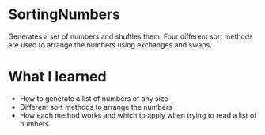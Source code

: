 # SortingNumbers
Generates a set of numbers and shuffles them. Four different sort methods are used to arrange the numbers using exchanges and swaps. 

# What I learned 
- How to generate a list of numbers of any size
- Different sort methods to arrange the numbers
- How each method works and which to apply when trying to read a list of numbers
